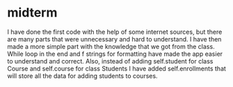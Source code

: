 # midterm
I have done the first code with the help of some internet sources, but there are many parts that were unnecessary and hard to understand. I have then made a more simple part with the knowledge that we got from the class. While loop in the end and f strings for formatting have made the app easier to understand and correct. Also, instead of adding self.student for class Course and self.course for class Students I have added self.enrollments that will store all the data for adding students to courses.
